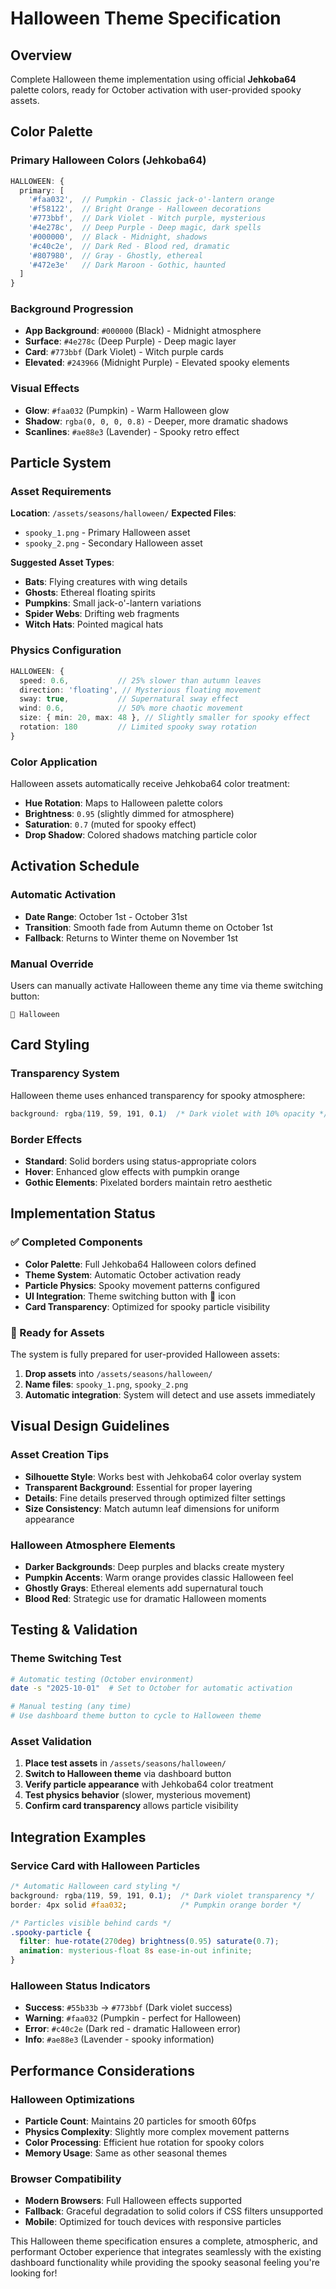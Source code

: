 # Halloween Theme Specification

## Overview
Complete Halloween theme implementation using official **Jehkoba64** palette colors, ready for October activation with user-provided spooky assets.

## Color Palette

### Primary Halloween Colors (Jehkoba64)
```typescript
HALLOWEEN: {
  primary: [
    '#faa032',  // Pumpkin - Classic jack-o'-lantern orange
    '#f58122',  // Bright Orange - Halloween decorations
    '#773bbf',  // Dark Violet - Witch purple, mysterious
    '#4e278c',  // Deep Purple - Deep magic, dark spells
    '#000000',  // Black - Midnight, shadows
    '#c40c2e',  // Dark Red - Blood red, dramatic
    '#807980',  // Gray - Ghostly, ethereal
    '#472e3e'   // Dark Maroon - Gothic, haunted
  ]
}
```

### Background Progression
- **App Background**: `#000000` (Black) - Midnight atmosphere
- **Surface**: `#4e278c` (Deep Purple) - Deep magic layer
- **Card**: `#773bbf` (Dark Violet) - Witch purple cards
- **Elevated**: `#243966` (Midnight Purple) - Elevated spooky elements

### Visual Effects
- **Glow**: `#faa032` (Pumpkin) - Warm Halloween glow
- **Shadow**: `rgba(0, 0, 0, 0.8)` - Deeper, more dramatic shadows
- **Scanlines**: `#ae88e3` (Lavender) - Spooky retro effect

## Particle System

### Asset Requirements
**Location**: `/assets/seasons/halloween/`
**Expected Files**:
- `spooky_1.png` - Primary Halloween asset
- `spooky_2.png` - Secondary Halloween asset

**Suggested Asset Types**:
- **Bats**: Flying creatures with wing details
- **Ghosts**: Ethereal floating spirits
- **Pumpkins**: Small jack-o'-lantern variations
- **Spider Webs**: Drifting web fragments
- **Witch Hats**: Pointed magical hats

### Physics Configuration
```typescript
HALLOWEEN: {
  speed: 0.6,           // 25% slower than autumn leaves
  direction: 'floating', // Mysterious floating movement
  sway: true,           // Supernatural sway effect
  wind: 0.6,            // 50% more chaotic movement
  size: { min: 20, max: 48 }, // Slightly smaller for spooky effect
  rotation: 180         // Limited spooky sway rotation
}
```

### Color Application
Halloween assets automatically receive Jehkoba64 color treatment:
- **Hue Rotation**: Maps to Halloween palette colors
- **Brightness**: `0.95` (slightly dimmed for atmosphere)
- **Saturation**: `0.7` (muted for spooky effect)
- **Drop Shadow**: Colored shadows matching particle color

## Activation Schedule

### Automatic Activation
- **Date Range**: October 1st - October 31st
- **Transition**: Smooth fade from Autumn theme on October 1st
- **Fallback**: Returns to Winter theme on November 1st

### Manual Override
Users can manually activate Halloween theme any time via theme switching button:
```
🎃 Halloween
```

## Card Styling

### Transparency System
Halloween theme uses enhanced transparency for spooky atmosphere:
```css
background: rgba(119, 59, 191, 0.1)  /* Dark violet with 10% opacity */
```

### Border Effects
- **Standard**: Solid borders using status-appropriate colors
- **Hover**: Enhanced glow effects with pumpkin orange
- **Gothic Elements**: Pixelated borders maintain retro aesthetic

## Implementation Status

### ✅ Completed Components
- **Color Palette**: Full Jehkoba64 Halloween colors defined
- **Theme System**: Automatic October activation ready
- **Particle Physics**: Spooky movement patterns configured
- **UI Integration**: Theme switching button with 🎃 icon
- **Card Transparency**: Optimized for spooky particle visibility

### 🎯 Ready for Assets
The system is fully prepared for user-provided Halloween assets:
1. **Drop assets** into `/assets/seasons/halloween/`
2. **Name files**: `spooky_1.png`, `spooky_2.png`
3. **Automatic integration**: System will detect and use assets immediately

## Visual Design Guidelines

### Asset Creation Tips
- **Silhouette Style**: Works best with Jehkoba64 color overlay system
- **Transparent Background**: Essential for proper layering
- **Details**: Fine details preserved through optimized filter settings
- **Size Consistency**: Match autumn leaf dimensions for uniform appearance

### Halloween Atmosphere Elements
- **Darker Backgrounds**: Deep purples and blacks create mystery
- **Pumpkin Accents**: Warm orange provides classic Halloween feel
- **Ghostly Grays**: Ethereal elements add supernatural touch
- **Blood Red**: Strategic use for dramatic Halloween moments

## Testing & Validation

### Theme Switching Test
```bash
# Automatic testing (October environment)
date -s "2025-10-01"  # Set to October for automatic activation

# Manual testing (any time)
# Use dashboard theme button to cycle to Halloween theme
```

### Asset Validation
1. **Place test assets** in `/assets/seasons/halloween/`
2. **Switch to Halloween theme** via dashboard button
3. **Verify particle appearance** with Jehkoba64 color treatment
4. **Test physics behavior** (slower, mysterious movement)
5. **Confirm card transparency** allows particle visibility

## Integration Examples

### Service Card with Halloween Particles
```css
/* Automatic Halloween card styling */
background: rgba(119, 59, 191, 0.1);  /* Dark violet transparency */
border: 4px solid #faa032;            /* Pumpkin orange border */

/* Particles visible behind cards */
.spooky-particle {
  filter: hue-rotate(270deg) brightness(0.95) saturate(0.7);
  animation: mysterious-float 8s ease-in-out infinite;
}
```

### Halloween Status Indicators
- **Success**: `#55b33b` → `#773bbf` (Dark violet success)
- **Warning**: `#faa032` (Pumpkin - perfect for Halloween)
- **Error**: `#c40c2e` (Dark red - dramatic Halloween error)
- **Info**: `#ae88e3` (Lavender - spooky information)

## Performance Considerations

### Halloween Optimizations
- **Particle Count**: Maintains 20 particles for smooth 60fps
- **Physics Complexity**: Slightly more complex movement patterns
- **Color Processing**: Efficient hue rotation for spooky colors
- **Memory Usage**: Same as other seasonal themes

### Browser Compatibility
- **Modern Browsers**: Full Halloween effects supported
- **Fallback**: Graceful degradation to solid colors if CSS filters unsupported
- **Mobile**: Optimized for touch devices with responsive particles

This Halloween theme specification ensures a complete, atmospheric, and performant October experience that integrates seamlessly with the existing dashboard functionality while providing the spooky seasonal feeling you're looking for!
